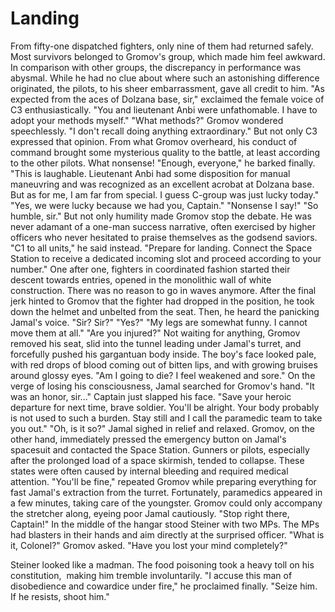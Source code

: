 # Landing

From fifty-one dispatched fighters, only nine of them had returned safely. Most survivors belonged to Gromov's group, which made him feel awkward.
In comparison with other groups, the discrepancy in performance was abysmal.
While he had no clue about where such an astonishing difference originated, the pilots, to his sheer embarrassment, gave all credit to him.
"As expected from the aces of Dolzana base, sir," exclaimed the female voice of C3 enthusiastically. "You and lieutenant Anbi were unfathomable. I have to adopt your methods myself."
"What methods?" Gromov wondered speechlessly. "I don't recall doing anything extraordinary."
But not only C3 expressed that opinion. From what Gromov overheard, his conduct of command brought some mysterious quality to the battle, at least according to the other pilots. What nonsense!
"Enough, everyone," he barked finally. "This is laughable. Lieutenant Anbi had some disposition for manual maneuvring and was recognized as an excellent acrobat at Dolzana base. But as for me, I am far from special. I guess C-group was just lucky today."
"Yes, we were lucky because we had you, Captain."
"Nonsense I say!"
"So humble, sir."
But not only humility made Gromov stop the debate. He was never adamant of a one-man success narrative, often exercised by higher officers who never hesitated to praise themselves as the godsend saviors.
"C1 to all units," he said instead. "Prepare for landing. Connect the Space Station to receive a dedicated incoming slot and proceed according to your number."
One after one, fighters in coordinated fashion started their descent towards entries, opened in the monolithic wall of white construction. There was no reason to go in waves anymore.
After the final jerk hinted to Gromov that the fighter had dropped in the position, he took down the helmet and unbelted from the seat. Then, he heard the panicking Jamal's voice.
"Sir? Sir?"
"Yes?"
"My legs are somewhat funny. I cannot move them at all."
"Are you injured?"
Not waiting for anything, Gromov removed his seat, slid into the tunnel leading under Jamal's turret, and forcefully pushed his gargantuan body inside.
The boy's face looked pale, with red drops of blood coming out of bitten lips, and with growing bruises around glossy eyes.
"Am I going to die? I feel weakened and sore."
On the verge of losing his consciousness, Jamal searched for Gromov's hand. "It was an honor, sir..."
Captain just slapped his face.
"Save your heroic departure for next time, brave soldier. You'll be alright. Your body probably is not used to such a burden. Stay still and I call the paramedic team to take you out."
"Oh, is it so?"
Jamal sighed in relief and relaxed. Gromov, on the other hand, immediately pressed the emergency button on Jamal's spacesuit and contacted the Space Station.
Gunners or pilots, especially after the prolonged load of a space skirmish, tended to collapse. These states were often caused by internal bleeding and required medical attention.
"You'll be fine," repeated Gromov while preparing everything for fast Jamal's extraction from the turret. Fortunately, paramedics appeared in a few minutes, taking care of the youngster.
Gromov could only accompany the stretcher along, eyeing poor Jamal cautiously.
"Stop right there, Captain!"
In the middle of the hangar stood Steiner with two MPs. The MPs had blasters in their hands and aim directly at the surprised officer.
"What is it, Colonel?" Gromov asked. "Have you lost your mind completely?"

Steiner looked like a madman. The food poisoning took a heavy toll on his constitution,  making him tremble involuntarily.
"I accuse this man of disobedience and cowardice under fire," he proclaimed finally. "Seize him. If he resists, shoot him."
